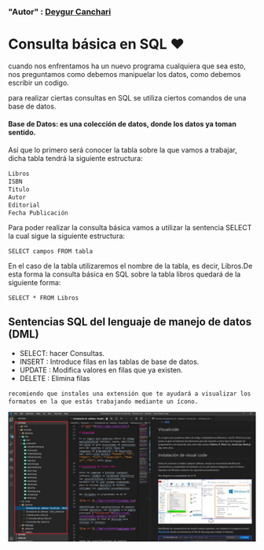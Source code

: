 ### "Autor" : <a href= 'https://github.com/deygurc'>Deygur Canchari</a>

# Consulta básica en SQL ❤

cuando nos enfrentamos ha un nuevo programa cualquiera que sea esto, nos preguntamos como debemos manipuelar los datos, como debemos escribir un codigo.

para realizar ciertas consultas en SQL se utiliza ciertos comandos de una base de datos.

#### Base de Datos: es una colección de datos, donde los datos ya toman sentido.

Así que lo primero será conocer la tabla sobre la que vamos a trabajar, dicha tabla tendrá la siguiente estructura:

```
Libros
ISBN
Titulo
Autor
Editorial
Fecha Publicación

```
Para poder realizar la consulta básica vamos a utilizar la sentencia SELECT la cual sigue la siguiente estructura:

```
SELECT campos FROM tabla
```

En el caso de la tabla utilizaremos el nombre de la tabla, es decir, Libros.De esta forma la consulta básica en SQL sobre la tabla libros quedará de la siguiente forma:

```
SELECT * FROM Libros

```

## Sentencias SQL del lenguaje de manejo de datos (DML)

* SELECT: hacer Consultas.
* INSERT : Introduce filas en las tablas de base de datos.
* UPDATE : Modifica valores en filas que ya existen.
* DELETE : Elimina filas

```
recomiendo que instales una extensión que te ayudará a visualizar los formatos en la que estás trabajando mediante un ícono.

```
![img src ](../Img/screenshot/extensionicono.jpg)
